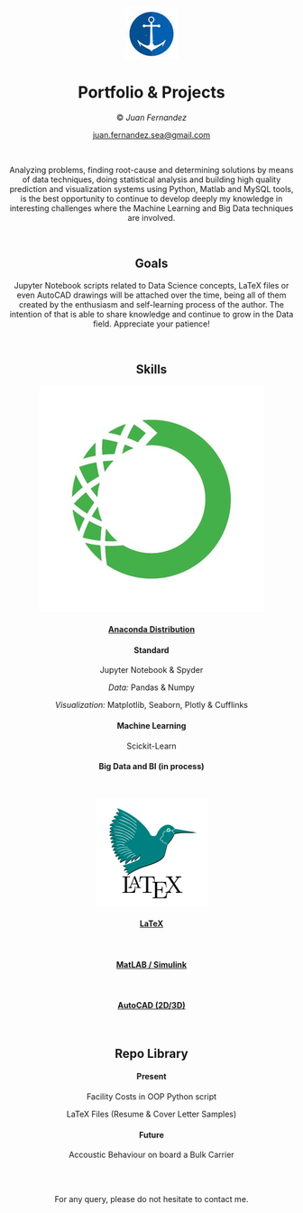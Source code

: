 
<div align="center">


![Logo](trinu.jpg)

# Portfolio & Projects

© *Juan Fernandez*  

juan.fernandez.sea@gmail.com

<br />

Analyzing problems, finding root-cause and determining solutions by means of data techniques, doing statistical analysis and building high quality prediction and visualization systems using Python, Matlab and MySQL tools, is the best opportunity to continue to develop deeply my knowledge in interesting challenges where the Machine Learning and Big Data techniques are involved.



<br />

## Goals

Jupyter Notebook scripts related to Data Science concepts, LaTeX files or even AutoCAD drawings will be attached over the time, being all of them created by the enthusiasm and self-learning process of the author. The intention of that is able to share knowledge and continue to grow in the Data field. Appreciate your patience!

<br />

## Skills


![Logo](Ana.jpg)

#### [Anaconda Distribution](https://www.anaconda.com/) 

#### Standard

Jupyter Notebook & Spyder

*Data:* Pandas & Numpy


*Visualization:* Matplotlib, Seaborn, Plotly & Cufflinks


#### Machine Learning

Scickit-Learn

#### Big Data and BI (in process)


<br />

![Logo](Naval.jpg)

#### [LaTeX](https://www.latex-project.org/) 

<br />

#### [MatLAB / Simulink](https://es.mathworks.com/?s_tid=gn_logo) 

<br />

#### [AutoCAD (2D/3D)](https://www.autodesk.es/) 

<br />


## Repo Library

#### Present

 Facility Costs in OOP Python script
 
 LaTeX Files (Resume & Cover Letter Samples)


  
#### Future  
  
Accoustic Behaviour on board a Bulk Carrier


<br />


<br />

For any query, please do not hesitate to contact me. 
